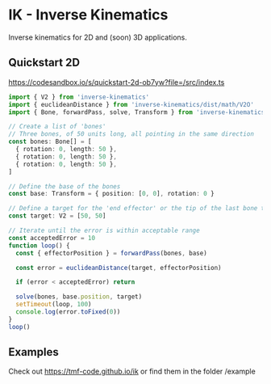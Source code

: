 # IK - Inverse Kinematics

Inverse kinematics for 2D and (soon) 3D applications.

## Quickstart 2D

https://codesandbox.io/s/quickstart-2d-ob7yw?file=/src/index.ts

```ts
import { V2 } from 'inverse-kinematics'
import { euclideanDistance } from 'inverse-kinematics/dist/math/V2O'
import { Bone, forwardPass, solve, Transform } from 'inverse-kinematics/dist/solve2d'

// Create a list of 'bones'
// Three bones, of 50 units long, all pointing in the same direction
const bones: Bone[] = [
  { rotation: 0, length: 50 },
  { rotation: 0, length: 50 },
  { rotation: 0, length: 50 },
]

// Define the base of the bones
const base: Transform = { position: [0, 0], rotation: 0 }

// Define a target for the 'end effector' or the tip of the last bone to find
const target: V2 = [50, 50]

// Iterate until the error is within acceptable range
const acceptedError = 10
function loop() {
  const { effectorPosition } = forwardPass(bones, base)

  const error = euclideanDistance(target, effectorPosition)

  if (error < acceptedError) return

  solve(bones, base.position, target)
  setTimeout(loop, 100)
  console.log(error.toFixed(0))
}
loop()
```

## Examples

Check out https://tmf-code.github.io/ik or find them in the folder /example
